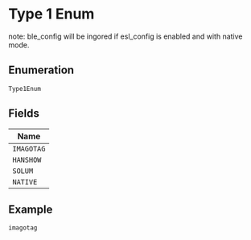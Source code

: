 
# Type 1 Enum

note: ble_config will be ingored if esl_config is enabled and with native mode.

## Enumeration

`Type1Enum`

## Fields

| Name |
|  --- |
| `IMAGOTAG` |
| `HANSHOW` |
| `SOLUM` |
| `NATIVE` |

## Example

```
imagotag
```

